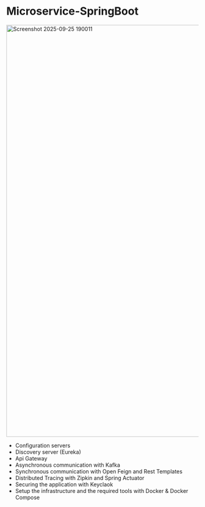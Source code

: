 # Microservice-SpringBoot

<img width="1919" height="1079" alt="Screenshot 2025-09-25 190011" src="https://github.com/user-attachments/assets/4c6f18de-7625-4d57-b60b-e12d3b8b6f7f" />

- Configuration servers
- Discovery server (Eureka)
- Api Gateway
- Asynchronous communication with Kafka
- Synchronous communication with Open Feign and Rest Templates
- Distributed Tracing with Zipkin and Spring Actuator
- Securing the application with Keyclaok
- Setup the infrastructure and the required tools with Docker & Docker Compose
